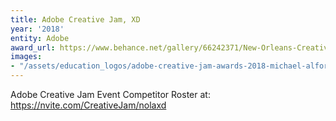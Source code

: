 ```yaml
---
title: Adobe Creative Jam, XD
year: '2018'
entity: Adobe
award_url: https://www.behance.net/gallery/66242371/New-Orleans-Creative-Jam-2018
images:
- "/assets/education_logos/adobe-creative-jam-awards-2018-michael-alford-isral-duke.jpg"
---
```

<p>Adobe Creative Jam Event Competitor Roster at: <a href="https://nvite.com/CreativeJam/nolaxd">https://nvite.com/CreativeJam/nolaxd</a>
</p>
